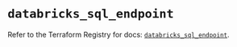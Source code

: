 # `databricks_sql_endpoint`

Refer to the Terraform Registry for docs: [`databricks_sql_endpoint`](https://registry.terraform.io/providers/databricks/databricks/1.37.1/docs/resources/sql_endpoint).

